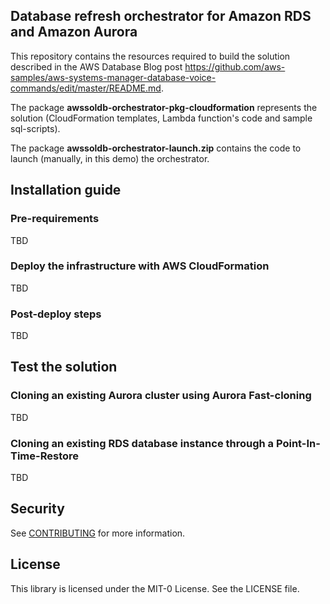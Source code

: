 ## Database refresh orchestrator for Amazon RDS and Amazon Aurora

This repository contains the resources required to build the solution described in the AWS Database Blog post https://github.com/aws-samples/aws-systems-manager-database-voice-commands/edit/master/README.md.

The package **awssoldb-orchestrator-pkg-cloudformation** represents the solution (CloudFormation templates, Lambda function's code and sample sql-scripts).

The package **awssoldb-orchestrator-launch.zip** contains the code to launch (manually, in this demo) the orchestrator.

## Installation guide

### Pre-requirements

TBD

### Deploy the infrastructure with AWS CloudFormation

TBD

### Post-deploy steps

TBD

## Test the solution

### Cloning an existing Aurora cluster using Aurora Fast-cloning

TBD

### Cloning an existing RDS database instance through a Point-In-Time-Restore

TBD

## Security

See [CONTRIBUTING](CONTRIBUTING.md#security-issue-notifications) for more information.

## License

This library is licensed under the MIT-0 License. See the LICENSE file.

